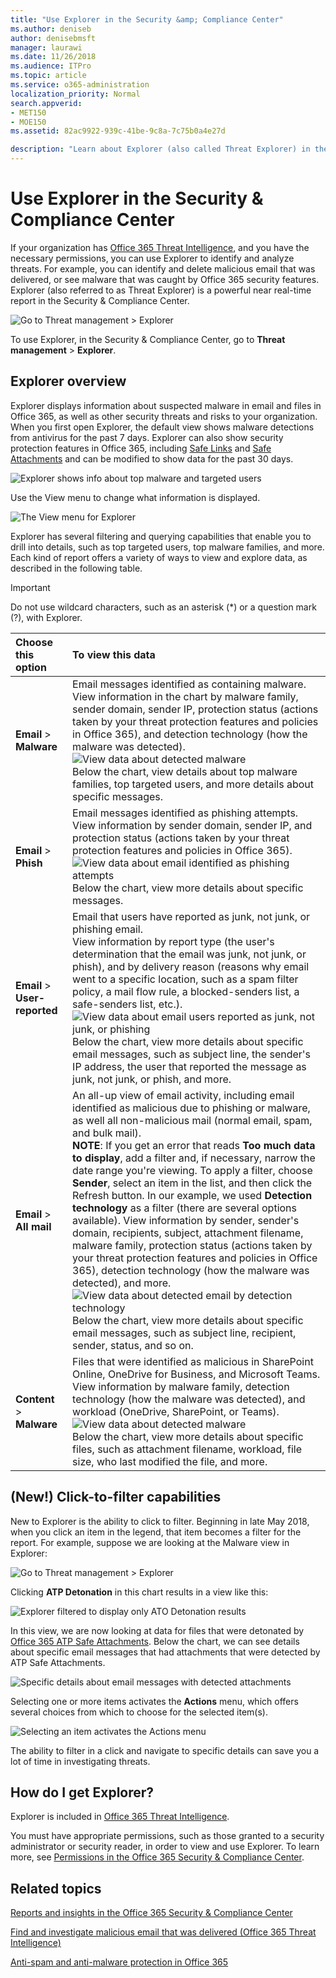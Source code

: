 ```yaml
---
title: "Use Explorer in the Security &amp; Compliance Center"
ms.author: deniseb
author: denisebmsft
manager: laurawi
ms.date: 11/26/2018
ms.audience: ITPro
ms.topic: article
ms.service: o365-administration
localization_priority: Normal
search.appverid:
- MET150
- MOE150
ms.assetid: 82ac9922-939c-41be-9c8a-7c75b0a4e27d

description: "Learn about Explorer (also called Threat Explorer) in the Security &amp; Compliance Center."
---
```


# Use Explorer in the Security &amp; Compliance Center

If your organization has [Office 365 Threat Intelligence](office-365-ti.md), and you have the necessary permissions, you can use Explorer to identify and analyze threats. For example, you can identify and delete malicious email that was delivered, or see malware that was caught by Office 365 security features. Explorer (also referred to as Threat Explorer) is a powerful near real-time report in the Security &amp; Compliance Center.
  
![Go to Threat management \> Explorer](media/cab32fa2-66f1-4ad5-bc1d-2bac4dbeb48c.png)
  
To use Explorer, in the Security &amp; Compliance Center, go to **Threat management** \> **Explorer**.
      
## Explorer overview

Explorer displays information about suspected malware in email and files in Office 365, as well as other security threats and risks to your organization. When you first open Explorer, the default view shows malware detections from antivirus for the past 7 days. Explorer can also show security protection features in Office 365, including [Safe Links](atp-safe-links.md) and [Safe Attachments](atp-safe-attachments.md) and can be modified to show data for the past 30 days.
  
![Explorer shows info about top malware and targeted users](media/8e8c1582-d6f4-4521-8591-686a1cb01f7e.png)
  
Use the View menu to change what information is displayed.
  
![The View menu for Explorer](media/2bb34f58-555f-4967-ba55-740334ef1f8e.png)
  
Explorer has several filtering and querying capabilities that enable you to drill into details, such as top targeted users, top malware families, and more. Each kind of report offers a variety of ways to view and explore data, as described in the following table.

> [!IMPORTANT]
> Do not use wildcard characters, such as an asterisk (*) or a question mark (?), with Explorer.
  
|**Choose this option**|**To view this data**|
|:-----|:-----|
|**Email** \> **Malware** <br/> |Email messages identified as containing malware.  <br/> View information in the chart by malware family, sender domain, sender IP, protection status (actions taken by your threat protection features and policies in Office 365), and detection technology (how the malware was detected).  <br/> ![View data about detected malware](media/d11dc568-b091-4159-b261-df13d76b520b.png)           <br/> Below the chart, view details about top malware families, top targeted users, and more details about specific messages.  <br/> |
|**Email** \> **Phish** <br/> |Email messages identified as phishing attempts.  <br/> View information by sender domain, sender IP, and protection status (actions taken by your threat protection features and policies in Office 365).  <br/> ![View data about email identified as phishing attempts](media/2e3f97fa-2b99-47f9-afd6-216d10633c50.png)           <br/> Below the chart, view more details about specific messages.  <br/> |
|**Email** \> **User-reported** <br/> |Email that users have reported as junk, not junk, or phishing email.  <br/> View information by report type (the user's determination that the email was junk, not junk, or phish), and by delivery reason (reasons why email went to a specific location, such as a spam filter policy, a mail flow rule, a blocked-senders list, a safe-senders list, etc.).  <br/> ![View data about email users reported as junk, not junk, or phishing](media/255acd04-0d07-4b29-82af-5060a60c20ab.png)           <br/> Below the chart, view more details about specific email messages, such as subject line, the sender's IP address, the user that reported the message as junk, not junk, or phish, and more.  <br/> |
|**Email** \> **All mail** <br/> |An all-up view of email activity, including email identified as malicious due to phishing or malware, as well all non-malicious mail (normal email, spam, and bulk mail).  <br/> **NOTE**: If you get an error that reads **Too much data to display**, add a filter and, if necessary, narrow the date range you're viewing. To apply a filter, choose **Sender**, select an item in the list, and then click the Refresh button. In our example, we used **Detection technology** as a filter (there are several options available).           View information by sender, sender's domain, recipients, subject, attachment filename, malware family, protection status (actions taken by your threat protection features and policies in Office 365), detection technology (how the malware was detected), and more.  <br/> ![View data about detected email by detection technology](media/0c032eb3-6021-4174-9f06-ff8f30c245ca.png)           <br/> Below the chart, view more details about specific email messages, such as subject line, recipient, sender, status, and so on.  <br/> |
|**Content** \> **Malware** <br/> |Files that were identified as malicious in SharePoint Online, OneDrive for Business, and Microsoft Teams.  <br/> View information by malware family, detection technology (how the malware was detected), and workload (OneDrive, SharePoint, or Teams).  <br/> ![View data about detected malware](media/d11dc568-b091-4159-b261-df13d76b520b.png)           <br/> Below the chart, view more details about specific files, such as attachment filename, workload, file size, who last modified the file, and more.  <br/> |
  
## (New!) Click-to-filter capabilities

New to Explorer is the ability to click to filter. Beginning in late May 2018, when you click an item in the legend, that item becomes a filter for the report. For example, suppose we are looking at the Malware view in Explorer:
  
![Go to Threat management \> Explorer](media/cab32fa2-66f1-4ad5-bc1d-2bac4dbeb48c.png)
  
Clicking **ATP Detonation** in this chart results in a view like this: 
  
![Explorer filtered to display only ATO Detonation results](media/7241d7dd-27bc-467d-9db8-6e806c49df14.png)
  
In this view, we are now looking at data for files that were detonated by [Office 365 ATP Safe Attachments](atp-safe-attachments.md). Below the chart, we can see details about specific email messages that had attachments that were detected by ATP Safe Attachments.
  
![Specific details about email messages with detected attachments](media/c91fb05c-d1d4-4085-acc6-f7008a415c2a.png)
  
Selecting one or more items activates the **Actions** menu, which offers several choices from which to choose for the selected item(s). 
  
![Selecting an item activates the Actions menu](media/95f127a4-1b2a-4a76-88b9-096e3ba27d1b.png)
  
The ability to filter in a click and navigate to specific details can save you a lot of time in investigating threats.
  
## How do I get Explorer?

Explorer is included in [Office 365 Threat Intelligence](office-365-ti.md). 

You must have appropriate permissions, such as those granted to a security administrator or security reader, in order to view and use Explorer. To learn more, see [Permissions in the Office 365 Security &amp; Compliance Center](permissions-in-the-security-and-compliance-center.md).
  
## Related topics

[Reports and insights in the Office 365 Security &amp; Compliance Center](reports-and-insights-in-security-and-compliance.md)
  
[Find and investigate malicious email that was delivered (Office 365 Threat Intelligence)](investigate-malicious-email-that-was-delivered.md)
  
[Anti-spam and anti-malware protection in Office 365](anti-spam-and-anti-malware-protection.md)
  

